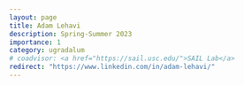```yaml
---
layout: page
title: Adam Lehavi
description: Spring-Summer 2023
importance: 1
category: ugradalum
# coadvisor: <a href="https://sail.usc.edu/">SAIL Lab</a>
redirect: "https://www.linkedin.com/in/adam-lehavi/"
---
```

